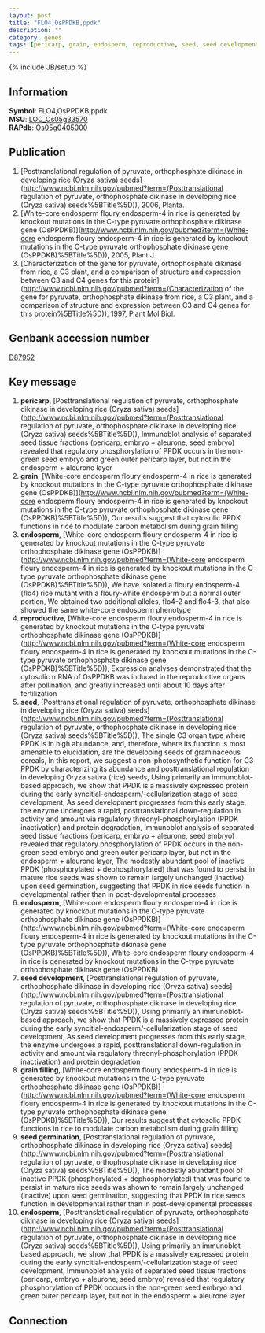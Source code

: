 ```yaml
---
layout: post
title: "FLO4,OsPPDKB,ppdk"
description: ""
category: genes
tags: [pericarp, grain, endosperm, reproductive, seed, seed development, grain filling, seed germination]
---
```

{% include JB/setup %}

## Information
__Symbol__: FLO4,OsPPDKB,ppdk  
__MSU__: [LOC_Os05g33570](http://rice.plantbiology.msu.edu/cgi-bin/ORF_infopage.cgi?orf=LOC_Os05g33570)  
__RAPdb__: [Os05g0405000](http://rapdb.dna.affrc.go.jp/viewer/gbrowse_details/irgsp1?name=Os05g0405000)  

## Publication
1. [Posttranslational regulation of pyruvate, orthophosphate dikinase in developing rice (Oryza sativa) seeds](http://www.ncbi.nlm.nih.gov/pubmed?term=(Posttranslational regulation of pyruvate, orthophosphate dikinase in developing rice (Oryza sativa) seeds%5BTitle%5D)), 2006, Planta.
2. [White-core endosperm floury endosperm-4 in rice is generated by knockout mutations in the C-type pyruvate orthophosphate dikinase gene (OsPPDKB)](http://www.ncbi.nlm.nih.gov/pubmed?term=(White-core endosperm floury endosperm-4 in rice is generated by knockout mutations in the C-type pyruvate orthophosphate dikinase gene (OsPPDKB)%5BTitle%5D)), 2005, Plant J.
3. [Characterization of the gene for pyruvate, orthophosphate dikinase from rice, a C3 plant, and a comparison of structure and expression between C3 and C4 genes for this protein](http://www.ncbi.nlm.nih.gov/pubmed?term=(Characterization of the gene for pyruvate, orthophosphate dikinase from rice, a C3 plant, and a comparison of structure and expression between C3 and C4 genes for this protein%5BTitle%5D)), 1997, Plant Mol Biol.

## Genbank accession number
[D87952](http://www.ncbi.nlm.nih.gov/nuccore/D87952)

## Key message
1. __pericarp__, [Posttranslational regulation of pyruvate, orthophosphate dikinase in developing rice (Oryza sativa) seeds](http://www.ncbi.nlm.nih.gov/pubmed?term=(Posttranslational regulation of pyruvate, orthophosphate dikinase in developing rice (Oryza sativa) seeds%5BTitle%5D)),  Immunoblot analysis of separated seed tissue fractions (pericarp, embryo + aleurone, seed embryo) revealed that regulatory phosphorylation of PPDK occurs in the non-green seed embryo and green outer pericarp layer, but not in the endosperm + aleurone layer
2. __grain__, [White-core endosperm floury endosperm-4 in rice is generated by knockout mutations in the C-type pyruvate orthophosphate dikinase gene (OsPPDKB)](http://www.ncbi.nlm.nih.gov/pubmed?term=(White-core endosperm floury endosperm-4 in rice is generated by knockout mutations in the C-type pyruvate orthophosphate dikinase gene (OsPPDKB)%5BTitle%5D)),  Our results suggest that cytosolic PPDK functions in rice to modulate carbon metabolism during grain filling
3. __endosperm__, [White-core endosperm floury endosperm-4 in rice is generated by knockout mutations in the C-type pyruvate orthophosphate dikinase gene (OsPPDKB)](http://www.ncbi.nlm.nih.gov/pubmed?term=(White-core endosperm floury endosperm-4 in rice is generated by knockout mutations in the C-type pyruvate orthophosphate dikinase gene (OsPPDKB)%5BTitle%5D)), We have isolated a floury endosperm-4 (flo4) rice mutant with a floury-white endosperm but a normal outer portion, We obtained two additional alleles, flo4-2 and flo4-3, that also showed the same white-core endosperm phenotype
4. __reproductive__, [White-core endosperm floury endosperm-4 in rice is generated by knockout mutations in the C-type pyruvate orthophosphate dikinase gene (OsPPDKB)](http://www.ncbi.nlm.nih.gov/pubmed?term=(White-core endosperm floury endosperm-4 in rice is generated by knockout mutations in the C-type pyruvate orthophosphate dikinase gene (OsPPDKB)%5BTitle%5D)),  Expression analyses demonstrated that the cytosolic mRNA of OsPPDKB was induced in the reproductive organs after pollination, and greatly increased until about 10 days after fertilization
5. __seed__, [Posttranslational regulation of pyruvate, orthophosphate dikinase in developing rice (Oryza sativa) seeds](http://www.ncbi.nlm.nih.gov/pubmed?term=(Posttranslational regulation of pyruvate, orthophosphate dikinase in developing rice (Oryza sativa) seeds%5BTitle%5D)),  The single C3 organ type where PPDK is in high abundance, and, therefore, where its function is most amenable to elucidation, are the developing seeds of graminaceous cereals, In this report, we suggest a non-photosynthetic function for C3 PPDK by characterizing its abundance and posttranslational regulation in developing Oryza sativa (rice) seeds, Using primarily an immunoblot-based approach, we show that PPDK is a massively expressed protein during the early syncitial-endosperm/-cellularization stage of seed development, As seed development progresses from this early stage, the enzyme undergoes a rapid, posttranslational down-regulation in activity and amount via regulatory threonyl-phosphorylation (PPDK inactivation) and protein degradation, Immunoblot analysis of separated seed tissue fractions (pericarp, embryo + aleurone, seed embryo) revealed that regulatory phosphorylation of PPDK occurs in the non-green seed embryo and green outer pericarp layer, but not in the endosperm + aleurone layer, The modestly abundant pool of inactive PPDK (phosphorylated + dephosphorylated) that was found to persist in mature rice seeds was shown to remain largely unchanged (inactive) upon seed germination, suggesting that PPDK in rice seeds function in developmental rather than in post-developmental processes
6. __endosperm__, [White-core endosperm floury endosperm-4 in rice is generated by knockout mutations in the C-type pyruvate orthophosphate dikinase gene (OsPPDKB)](http://www.ncbi.nlm.nih.gov/pubmed?term=(White-core endosperm floury endosperm-4 in rice is generated by knockout mutations in the C-type pyruvate orthophosphate dikinase gene (OsPPDKB)%5BTitle%5D)), White-core endosperm floury endosperm-4 in rice is generated by knockout mutations in the C-type pyruvate orthophosphate dikinase gene (OsPPDKB)
7. __seed development__, [Posttranslational regulation of pyruvate, orthophosphate dikinase in developing rice (Oryza sativa) seeds](http://www.ncbi.nlm.nih.gov/pubmed?term=(Posttranslational regulation of pyruvate, orthophosphate dikinase in developing rice (Oryza sativa) seeds%5BTitle%5D)),  Using primarily an immunoblot-based approach, we show that PPDK is a massively expressed protein during the early syncitial-endosperm/-cellularization stage of seed development, As seed development progresses from this early stage, the enzyme undergoes a rapid, posttranslational down-regulation in activity and amount via regulatory threonyl-phosphorylation (PPDK inactivation) and protein degradation
8. __grain filling__, [White-core endosperm floury endosperm-4 in rice is generated by knockout mutations in the C-type pyruvate orthophosphate dikinase gene (OsPPDKB)](http://www.ncbi.nlm.nih.gov/pubmed?term=(White-core endosperm floury endosperm-4 in rice is generated by knockout mutations in the C-type pyruvate orthophosphate dikinase gene (OsPPDKB)%5BTitle%5D)),  Our results suggest that cytosolic PPDK functions in rice to modulate carbon metabolism during grain filling
9. __seed germination__, [Posttranslational regulation of pyruvate, orthophosphate dikinase in developing rice (Oryza sativa) seeds](http://www.ncbi.nlm.nih.gov/pubmed?term=(Posttranslational regulation of pyruvate, orthophosphate dikinase in developing rice (Oryza sativa) seeds%5BTitle%5D)),  The modestly abundant pool of inactive PPDK (phosphorylated + dephosphorylated) that was found to persist in mature rice seeds was shown to remain largely unchanged (inactive) upon seed germination, suggesting that PPDK in rice seeds function in developmental rather than in post-developmental processes
10. __endosperm__, [Posttranslational regulation of pyruvate, orthophosphate dikinase in developing rice (Oryza sativa) seeds](http://www.ncbi.nlm.nih.gov/pubmed?term=(Posttranslational regulation of pyruvate, orthophosphate dikinase in developing rice (Oryza sativa) seeds%5BTitle%5D)),  Using primarily an immunoblot-based approach, we show that PPDK is a massively expressed protein during the early syncitial-endosperm/-cellularization stage of seed development, Immunoblot analysis of separated seed tissue fractions (pericarp, embryo + aleurone, seed embryo) revealed that regulatory phosphorylation of PPDK occurs in the non-green seed embryo and green outer pericarp layer, but not in the endosperm + aleurone layer

## Connection


